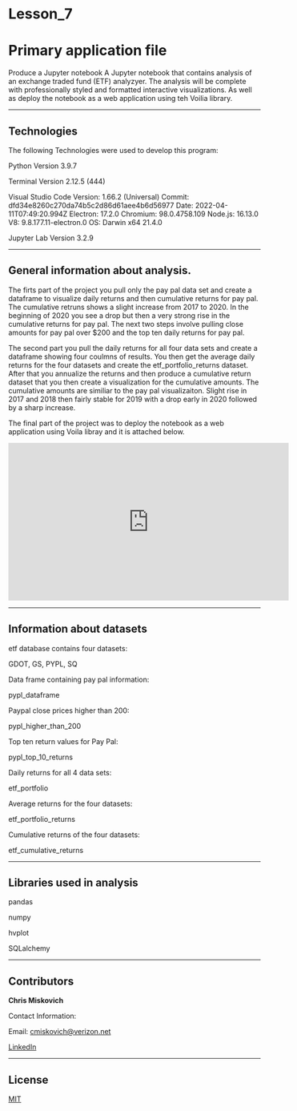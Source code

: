 # Lesson_7
# Primary application file

Produce a Jupyter notebook A Jupyter notebook that contains analysis of an exchange traded fund (ETF) analyzyer. The analysis will be complete with professionally styled and formatted interactive visualizations. As well as deploy the notebook as a web application using teh Voilia library.



---

## Technologies

The following Technologies were used to develop this program:

Python 
    Version 3.9.7

Terminal
    Version 2.12.5 (444)

Visual Studio Code
    Version: 1.66.2 (Universal)
    Commit: dfd34e8260c270da74b5c2d86d61aee4b6d56977
    Date: 2022-04-11T07:49:20.994Z
    Electron: 17.2.0
    Chromium: 98.0.4758.109
    Node.js: 16.13.0
    V8: 9.8.177.11-electron.0
    OS: Darwin x64 21.4.0
    
Jupyter Lab 
    Version 3.2.9

---

## General information about analysis.

The firts part of the project you pull only the pay pal data set and create a dataframe to visualize daily returns and then cumulative returns for pay pal.  The cumulative retruns shows a slight increase from 2017 to 2020. In the beginning of 2020 you see a drop but then a very strong rise in the cumulative returns for pay pal.  The next two steps involve pulling close amounts for pay pal over $200 and the top ten daily returns for pay pal.

The second part you pull the daily returns for all four data sets and create a dataframe showing four coulmns of results.  You then get the average daily returns for the four datasets and create the etf_portfolio_returns dataset.  After that you annualize the returns and then produce a cumulative return dataset that you then create a visualization for the cumulative amounts.  The cumulative amounts are similiar to the pay pal visualizaiton.  Slight rise in 2017 and 2018 then fairly stable for 2019 with a drop early in 2020 followed by a sharp increase.

The final part of the project was to deploy the notebook as a web application using Voila libray and it is attached below.

<iframe width="560" height="315" src="https://www.youtube.com/embed/PSxz_AhPqgA" title="YouTube video player" frameborder="0" allow="accelerometer; autoplay; clipboard-write; encrypted-media; gyroscope; picture-in-picture" allowfullscreen></iframe>
</p>










---

## Information about datasets

etf database contains four datasets:

GDOT, GS, PYPL, SQ

Data frame containing pay pal information:

pypl_dataframe 

Paypal close prices higher than 200:

pypl_higher_than_200

Top ten return values for Pay Pal:

pypl_top_10_returns

Daily returns for all 4 data sets:

etf_portfolio

Average returns for the four datasets:

etf_portfolio_returns

Cumulative returns of the four datasets:

etf_cumulative_returns






---

## Libraries used in analysis

pandas

numpy

hvplot

SQLalchemy



---

## Contributors


**Chris Miskovich**

Contact Information:

Email: cmiskovich@verizon.net

[LinkedIn](https://www.linkedin.com/in/christopher-miskovich-9a61b0234/) 

---

## License

[MIT](/license.txt)
